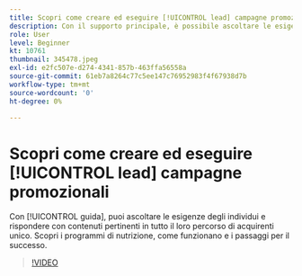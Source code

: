```yaml
---
title: Scopri come creare ed eseguire [!UICONTROL lead] campagne promozionali
description: Con il supporto principale, è possibile ascoltare le esigenze degli individui e rispondere con contenuti pertinenti in tutto il loro percorso di acquirenti unico. Scopri i programmi di nutrizione, come funzionano e i passaggi per il successo.
role: User
level: Beginner
kt: 10761
thumbnail: 345478.jpeg
exl-id: e2fc507e-d274-4341-857b-463ffa56558a
source-git-commit: 61eb7a8264c77c5ee147c76952983f4f67938d7b
workflow-type: tm+mt
source-wordcount: '0'
ht-degree: 0%

---
```


# Scopri come creare ed eseguire [!UICONTROL lead] campagne promozionali

Con [!UICONTROL guida], puoi ascoltare le esigenze degli individui e rispondere con contenuti pertinenti in tutto il loro percorso di acquirenti unico. Scopri i programmi di nutrizione, come funzionano e i passaggi per il successo.

>[!VIDEO](https://video.tv.adobe.com/v/345478/?quality=12&learn=on)
